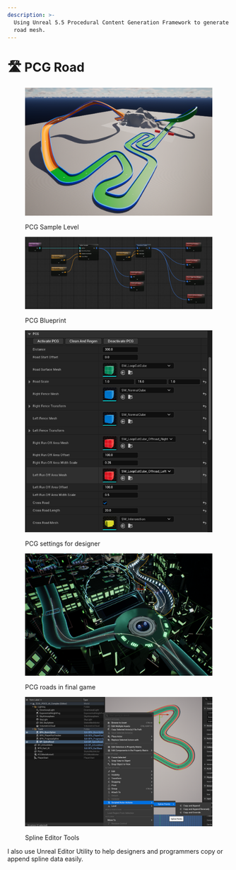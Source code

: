 ```yaml
---
description: >-
  Using Unreal 5.5 Procedural Content Generation Framework to generate spline
  road mesh.
---
```


# 🛣️ PCG Road

<figure><img src="../../../.gitbook/assets/PCG_Sample.png" alt=""><figcaption><p>PCG Sample Level</p></figcaption></figure>

<figure><img src="../../../.gitbook/assets/PCG_Blueprint.png" alt=""><figcaption><p>PCG Blueprint</p></figcaption></figure>

<figure><img src="../../../.gitbook/assets/PCG_Panel.png" alt=""><figcaption><p>PCG settings for designer</p></figcaption></figure>

<figure><img src="../../../.gitbook/assets/PCG_Final.png" alt=""><figcaption><p>PCG roads in final game</p></figcaption></figure>

<figure><img src="../../../.gitbook/assets/Spline_Editor_tool.png" alt=""><figcaption><p>Spline Editor Tools</p></figcaption></figure>

I also use Unreal Editor Utility to help designers and programmers copy or append spline data easily.
